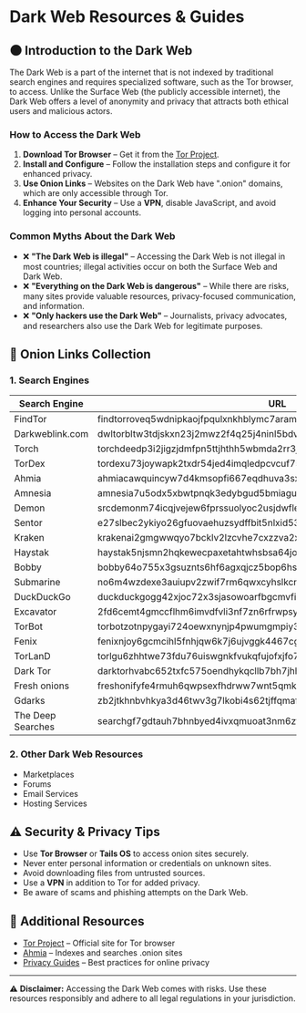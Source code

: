 # Dark Web Resources & Guides

## 🌑 Introduction to the Dark Web

The Dark Web is a part of the internet that is not indexed by traditional search engines and requires specialized software, such as the Tor browser, to access. Unlike the Surface Web (the publicly accessible internet), the Dark Web offers a level of anonymity and privacy that attracts both ethical users and malicious actors.

### How to Access the Dark Web
1. **Download Tor Browser** – Get it from the [Tor Project](https://www.torproject.org/).
2. **Install and Configure** – Follow the installation steps and configure it for enhanced privacy.
3. **Use Onion Links** – Websites on the Dark Web have ".onion" domains, which are only accessible through Tor.
4. **Enhance Your Security** – Use a **VPN**, disable JavaScript, and avoid logging into personal accounts.

### Common Myths About the Dark Web
- ❌ **"The Dark Web is illegal"** – Accessing the Dark Web is not illegal in most countries; illegal activities occur on both the Surface Web and Dark Web.
- ❌ **"Everything on the Dark Web is dangerous"** – While there are risks, many sites provide valuable resources, privacy-focused communication, and information.
- ❌ **"Only hackers use the Dark Web"** – Journalists, privacy advocates, and researchers also use the Dark Web for legitimate purposes.

## 🔗 Onion Links Collection

### **1. Search Engines**

| Search Engine  | URL |
|---------------|--------------------------------------------------------------------------------|
| FindTor       | findtorroveq5wdnipkaojfpqulxnkhblymc7aramjzajcvpptd4rjqd.onion                 |
| Darkweblink.com | dwltorbltw3tdjskxn23j2mwz2f4q25j4ninl5bdvttiy4xb6cqzikid.onion/               |
| Torch         | torchdeedp3i2jigzjdmfpn5ttjhthh5wbmda2rr3jvqjg5p77c54dqd.onion                 |
| TorDex        | tordexu73joywapk2txdr54jed4imqledpcvcuf75qsas2gwdgksvnyd.onion                 |
| Ahmia         | ahmiacawquincyw7d4kmsopfi667eqdhuva3sxfpxiqymmojzb7fchad.onion                 |
| Amnesia       | amnesia7u5odx5xbwtpnqk3edybgud5bmiagu75bnqx2crntw5kry7ad.onion                 |
| Demon         | srcdemonm74icqjvejew6fprssuolyoc2usjdwflevbdpqoetw4x3ead.onion                 |
| Sentor        | e27slbec2ykiyo26gfuovaehuzsydffbit5nlxid53kigw3pvz6uosqd.onion                 |
| Kraken        | krakenai2gmgwwqyo7bcklv2lzcvhe7cxzzva2xpygyax5f33oqnxpad.onion                 |
| Haystak       | haystak5njsmn2hqkewecpaxetahtwhsbsa64jom2k22z5afxhnpxfid.onion                 |
| Bobby         | bobby64o755x3gsuznts6hf6agxqjcz5bop6hs7ejorekbm7omes34ad.onion                 |
| Submarine     | no6m4wzdexe3auiupv2zwif7rm6qwxcyhslkcnzisxgeiw6pvjsgafad.onion                 |
| DuckDuckGo    | duckduckgogg42xjoc72x3sjasowoarfbgcmvfimaftt6twagswzczad.onion                 |
| Excavator     | 2fd6cemt4gmccflhm6imvdfvli3nf7zn6rfrwpsy7uhxrgbypvwf5fad.onion                 |
| TorBot        | torbotzotnpygayi724oewxnynjp4pwumgmpiy3hljwuou3enxiyq3qd.onion                 |
| Fenix         | fenixnjoy6gcmcihl5fnhjqw6k7j6ujvggk4467cgl5lfsoingndoeyd.onion                 |
| TorLanD       | torlgu6zhhtwe73fdu76uiswgnkfvukqfujofxjfo7vzoht2rndyhxyd.onion                 |
| Dark Tor      | darktorhvabc652txfc575oendhykqcllb7bh7jhhsjduocdlyzdbmqd.onion/hidden.html    |
| Fresh onions  | freshonifyfe4rmuh6qwpsexfhdrww7wnt5qmkoertwxmcuvm4woo4ad.onion                 |
| Gdarks        | zb2jtkhnbvhkya3d46twv3g7lkobi4s62tjffqmafjibixk6pmq75did.onion                 |
| The Deep Searches | searchgf7gdtauh7bhnbyed4ivxqmuoat3nm6zfrg3ymkq6mtnpye3ad.onion             |

### **2. Other Dark Web Resources**
- Marketplaces
- Forums
- Email Services
- Hosting Services

## ⚠️ Security & Privacy Tips
- Use **Tor Browser** or **Tails OS** to access onion sites securely.
- Never enter personal information or credentials on unknown sites.
- Avoid downloading files from untrusted sources.
- Use a **VPN** in addition to Tor for added privacy.
- Be aware of scams and phishing attempts on the Dark Web.

## 📖 Additional Resources
- [Tor Project](https://www.torproject.org/) – Official site for Tor browser
- [Ahmia](https://ahmia.fi/) – Indexes and searches .onion sites
- [Privacy Guides](https://www.privacyguides.org/) – Best practices for online privacy

---
⚠️ **Disclaimer:** Accessing the Dark Web comes with risks. Use these resources responsibly and adhere to all legal regulations in your jurisdiction.
